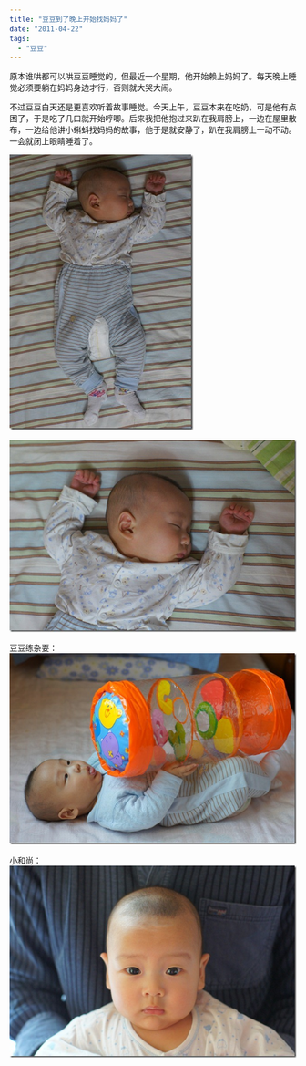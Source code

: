 ```yaml
---
title: "豆豆到了晚上开始找妈妈了"
date: "2011-04-22"
tags: 
  - "豆豆"
---
```


原本谁哄都可以哄豆豆睡觉的，但最近一个星期，他开始赖上妈妈了。每天晚上睡觉必须要躺在妈妈身边才行，否则就大哭大闹。

不过豆豆白天还是更喜欢听着故事睡觉。今天上午，豆豆本来在吃奶，可是他有点困了，于是吃了几口就开始哼唧。后来我把他抱过来趴在我肩膀上，一边在屋里散布，一边给他讲小蝌蚪找妈妈的故事，他于是就安静了，趴在我肩膀上一动不动。一会就闭上眼睛睡着了。

![DSC01240](images/dsc01240_thumb.jpg "DSC01240")

![DSC01227](images/dsc01227_thumb.jpg "DSC01227")

豆豆练杂耍： ![DSC01271](images/dsc01271_thumb.jpg "DSC01271")

小和尚： ![DSC01249](images/dsc01249_thumb.jpg "DSC01249")
